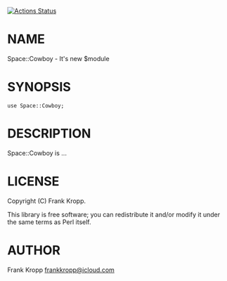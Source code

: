 [![Actions Status](https://github.com/fjk/Space-Cowboy/actions/workflows/test.yml/badge.svg)](https://github.com/fjk/Space-Cowboy/actions)
# NAME

Space::Cowboy - It's new $module

# SYNOPSIS

    use Space::Cowboy;

# DESCRIPTION

Space::Cowboy is ...

# LICENSE

Copyright (C) Frank Kropp.

This library is free software; you can redistribute it and/or modify
it under the same terms as Perl itself.

# AUTHOR

Frank Kropp <frankkropp@icloud.com>
